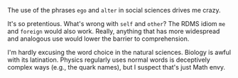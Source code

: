 The use of the phrases `ego` and `alter` in social sciences drives me crazy.

It's so pretentious.  What's wrong with `self` and `other`?  The RDMS idiom `me` and `foreign` would also work.
Really, anything that has more widespread and analogous use would lower the barrier to comprehension.

I'm hardly excusing the word choice in the natural sciences.  Biology is awful with its latination.
Physics regularly uses normal words is deceptively complex ways (e.g., the quark names), but I suspect that's
just Math envy.
